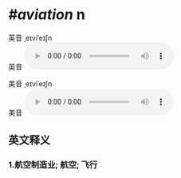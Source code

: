 # ***\#aviation*** n
英音 ˌeɪviˈeɪʃn  
英音
<audio src="./media/aviation1_AAC.aac" controls="controls"></audio>

美音 ˌeɪviˈeɪʃn  
美音
<audio src="./media/aviation2_AAC.aac" controls="controls"></audio>



  

英文释义
---
### 1.**航空制造业; 航空; 飞行**  


